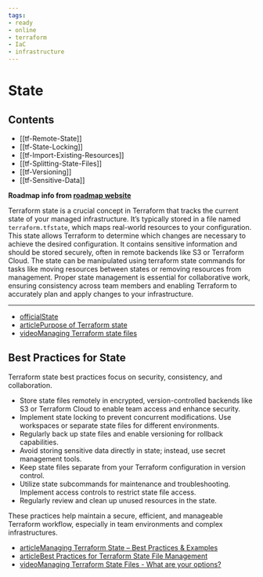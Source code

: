 ```yaml
---
tags:
- ready
- online
- terraform
- IaC
- infrastructure
---
```



# State

## Contents

- [[tf-Remote-State]]
- [[tf-State-Locking]]
- [[tf-Import-Existing-Resources]]
- [[tf-Splitting-State-Files]]
- [[tf-Versioning]]
- [[tf-Sensitive-Data]]

__Roadmap info from [roadmap website](https://roadmap.sh/terraform/state@jas0XILqCUXjWRk3ZoSEO)__

Terraform state is a crucial concept in Terraform that tracks the current state of your managed infrastructure. It’s typically stored in a file named `terraform.tfstate`, which maps real-world resources to your configuration. This state allows Terraform to determine which changes are necessary to achieve the desired configuration. It contains sensitive information and should be stored securely, often in remote backends like S3 or Terraform Cloud. The state can be manipulated using terraform state commands for tasks like moving resources between states or removing resources from management. Proper state management is essential for collaborative work, ensuring consistency across team members and enabling Terraform to accurately plan and apply changes to your infrastructure.

---

- [officialState](https://developer.hashicorp.com/terraform/language/state)
- [articlePurpose of Terraform state](https://developer.hashicorp.com/terraform/language/state/purpose)
- [videoManaging Terraform state files](https://www.youtube.com/watch?v=UDBVCzg2IRo)

## Best Practices for State

Terraform state best practices focus on security, consistency, and collaboration.

- Store state files remotely in encrypted, version-controlled backends like S3 or Terraform Cloud to enable team access and enhance security.
- Implement state locking to prevent concurrent modifications. Use workspaces or separate state files for different environments.
- Regularly back up state files and enable versioning for rollback capabilities.
- Avoid storing sensitive data directly in state; instead, use secret management tools.
- Keep state files separate from your Terraform configuration in version control.
- Utilize state subcommands for maintenance and troubleshooting. Implement access controls to restrict state file access.
- Regularly review and clean up unused resources in the state.

These practices help maintain a secure, efficient, and manageable Terraform workflow, especially in team environments and complex infrastructures.

- [articleManaging Terraform State – Best Practices & Examples](https://spacelift.io/blog/terraform-state)
- [articleBest Practices for Terraform State File Management](https://www.cloudthat.com/resources/blog/best-practices-for-terraform-state-file-management)
- [videoManaging Terraform State Files - What are your options?](https://www.youtube.com/watch?v=keiIyarEKf8)
